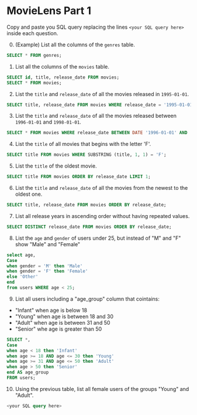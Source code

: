 # MovieLens Part 1

Copy and paste you SQL query replacing the lines `<your SQL query here>` inside each question.

0. (Example) List all the columns of the `genres` table.

```SQL
SELECT * FROM genres;
```

1. List all the columns of the `movies` table.

```SQL
SELECT id, title, release_date FROM movies;
SELECT * FROM movies;
```

2. List the `title` and `release_date` of all the movies released in `1995-01-01`.

```SQL
SELECT title, release_date FROM movies WHERE release_date = '1995-01-01';
```

3. List the `title` and `release_date` of all the movies released between `1996-01-01` and `1998-01-01`.

```SQL
SELECT * FROM movies WHERE release_date BETWEEN DATE '1996-01-01' AND '1998-01-01';
```

4. List the `title` of all movies that begins with the letter 'F'.

```SQL
SELECT title FROM movies WHERE SUBSTRING (title, 1, 1) = 'F';
```

5. List the `title` of the oldest movie.

```SQL
SELECT title FROM movies ORDER BY release_date LIMIT 1;
```

6. List the `title` and `release_date` of all the movies from the newest to the oldest one.

```SQL
SELECT title, release_date FROM movies ORDER BY release_date;
```

7. List all release years in ascending order without having repeated values.

```SQL
SELECT DISTINCT release_date FROM movies ORDER BY release_date;
```

8. List the `age` and `gender` of users under 25, but instead of "M" and "F" show "Male" and "Female"

```SQL
select age,
Case
when gender = 'M' then 'Male'
when gender = 'F' then 'Female'
else 'Other'
end
from users WHERE age < 25;
```

9. List all users including a "age_group" column that cointains:

- "Infant" when age is below 18
- "Young" when age is between 18 and 30
- "Adult" when age is between 31 and 50
- "Senior" whe age is greater than 50

```SQL
SELECT *,
Case
when age < 18 then 'Infant'
when age >= 18 AND age <= 30 then 'Young'
when age >= 31 AND age <= 50 then 'Adult'
when age > 50 then 'Senior'
end AS age_group
FROM users;
```

10. Using the previous table, list all female users of the groups "Young" and "Adult".

```SQL
<your SQL query here>
```
